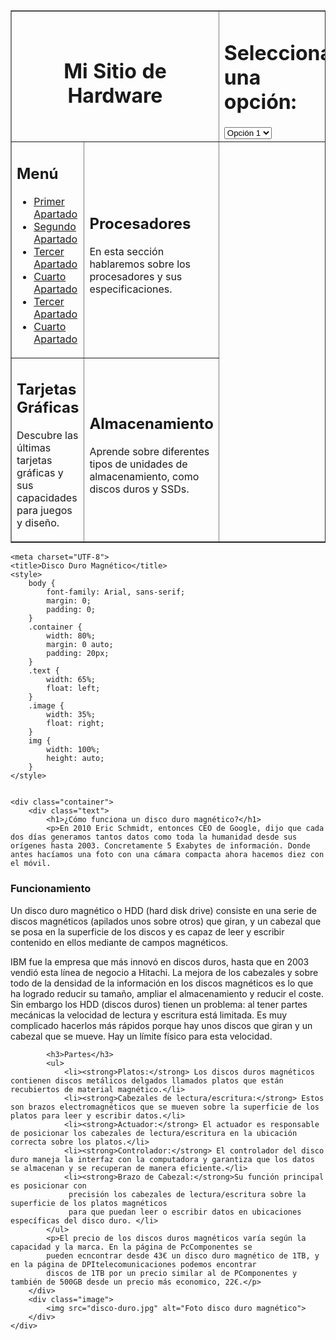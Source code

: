 <!DOCTYPE html>
<html>
<head>
    <meta charset="UTF-8">
    <title>Mi Sitio de Hardware</title>
</head>
<body>
    <table border="1" width="100%">
        <tr>
            <td colspan="2" align="center">
                <h1>Mi Sitio de Hardware</h1>
            </td>
			<td>
			  <h1>Selecciona una opción:</h1>
    <select>
        <option value="opcion1">Opción 1</option>
        <option value="opcion2">Opción 2</option>
        <option value="opcion3">Opción 3</option>
        <option value="opcion4">Opción 4</option>
        <option value="opcion5">Opción 5</option>
    </select>
	</TD>
        </tr>
        <tr>
            <td width="30%">
                <h2>Menú</h2>
                <ul>
                    <li><a href="#Primer Apartado">Primer Apartado</a></li>
                    <li><a href="#Segundo Apartado">Segundo Apartado</a></li>
                    <li><a href="#Tercer Apartad">Tercer Apartado</a></li>
                    <li><a href="#Cuarto Apartado">Cuarto Apartado</a></li>
                    <li><a href="#Quinto Apartad">Tercer Apartado</a></li>
                    <li><a href="#Sexto Apartado">Cuarto Apartado</a></li>
                </ul>
            </td>
            <td>
                <h2 id="procesadores">Procesadores</h2>
                <p>En esta sección hablaremos sobre los procesadores y sus especificaciones.</p>
            </td>
        </tr>
        <tr>
            <td>
                <h2 id="tarjetas-graficas">Tarjetas Gráficas</h2>
                <p>Descubre las últimas tarjetas gráficas y sus capacidades para juegos y diseño.</p>
            </td>
            <td>
                <h2 id="almacenamiento">Almacenamiento</h2>
                <p>Aprende sobre diferentes tipos de unidades de almacenamiento, como discos duros y SSDs.</p>
            </td>
        </tr>
    </table>
  
</body>
<html>

<!-- PARTE DE TRISTÁN (DISCOS MAGNÉTICOS) -->
    <meta charset="UTF-8">
    <title>Disco Duro Magnético</title>
    <style>
        body {
            font-family: Arial, sans-serif;
            margin: 0;
            padding: 0;
        }
        .container {
            width: 80%;
            margin: 0 auto;
            padding: 20px;
        }
        .text {
            width: 65%;
            float: left;
        }
        .image {
            width: 35%;
            float: right;
        }
        img {
            width: 100%;
            height: auto;
        }
    </style>


    <div class="container">
        <div class="text">
            <h1>¿Cómo funciona un disco duro magnético?</h1>
            <p>En 2010 Eric Schmidt, entonces CEO de Google, dijo que cada dos días generamos tantos datos como toda la humanidad desde sus orígenes hasta 2003. Concretamente 5 Exabytes de información. Donde antes hacíamos una foto con una cámara compacta ahora hacemos diez con el móvil.
</p>
		<h3>Funcionamiento</h4>
		Un disco duro magnético o HDD (hard disk drive) consiste en una serie de discos magnéticos (apilados unos sobre otros) que giran, y un cabezal que se posa en la superficie de los discos y es capaz de leer y escribir contenido en ellos mediante de campos magnéticos.

IBM fue la empresa que más innovó en discos duros, hasta que en 2003 vendió esta línea de negocio a Hitachi. La mejora de los cabezales y sobre todo de la densidad de la información en los discos magnéticos es lo que ha logrado reducir su tamaño, ampliar el almacenamiento y reducir el coste.
Sin embargo los HDD (discos duros) tienen un problema: al tener partes mecánicas la velocidad de lectura y escritura está limitada. Es muy complicado hacerlos más rápidos porque hay unos discos que giran y un cabezal que se mueve. Hay un límite físico para esta velocidad.

			
			
			
			
			
			
			
			
			
			<h3>Partes</h3>
            <ul>
                <li><strong>Platos:</strong> Los discos duros magnéticos contienen discos metálicos delgados llamados platos que están recubiertos de material magnético.</li>
                <li><strong>Cabezales de lectura/escritura:</strong> Estos son brazos electromagnéticos que se mueven sobre la superficie de los platos para leer y escribir datos.</li>
                <li><strong>Actuador:</strong> El actuador es responsable de posicionar los cabezales de lectura/escritura en la ubicación correcta sobre los platos.</li>
                <li><strong>Controlador:</strong> El controlador del disco duro maneja la interfaz con la computadora y garantiza que los datos se almacenan y se recuperan de manera eficiente.</li>
				<li><strong>Brazo de Cabezal:</strong>Su función principal es posicionar con 
				 precisión los cabezales de lectura/escritura sobre la superficie de los platos magnéticos 
				 para que puedan leer o escribir datos en ubicaciones específicas del disco duro. </li>
            </ul>
            <p>El precio de los discos duros magnéticos varía según la capacidad y la marca. En la página de PcComponentes se 
			pueden ecncontrar desde 43€ un disco duro magnético de 1TB, y en la página de DPItelecomunicaciones podemos encontrar
			discos de 1TB por un precio similar al de PComponentes y también de 500GB desde un precio más economico, 22€.</p>
        </div>
        <div class="image">
            <img src="disco-duro.jpg" alt="Foto disco duro magnético">
        </div>
    </div>



</html>
